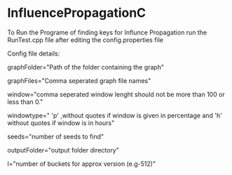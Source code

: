 # InfluencePropagationC

To Run the Programe of finding keys for Influnce Propagation run the RunTest.cpp file after editing the config.properties file

Config file details:

graphFolder="Path of the folder containing the graph"

graphFiles="Comma seperated graph file names"

window="comma seperated window lenght should not be more than 100 or less than 0."

windowtype=" 'p' ,without quotes if window is given in percentage and 'h' without quotes if window is in hours"

seeds="number of seeds to find"

outputFolder="output folder directory"

l="number of buckets for approx version (e.g-512)"


